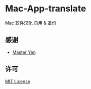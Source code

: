 # Mac-App-translate
Mac 软件汉化
自用 & 备份

## 感谢

- [Master Yan](https://github.com/hlcc/Mac-App-translate)


## 许可

[MIT License](https://github.com/7-yearsold/Mac-App-translate/blob/main/LICENSE)
